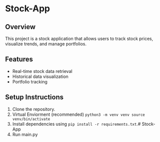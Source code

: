 # Stock-App

## Overview
This project is a stock application that allows users to track stock prices, visualize trends, and manage portfolios.

## Features
- Real-time stock data retrieval
- Historical data visualization
- Portfolio tracking

## Setup Instructions
1. Clone the repository.
2. Virtual Enviorment (recommended) `python3 -m venv venv source venv/bin/activate`
4. Install dependencies using `pip install -r requirements.txt`.# Stock-App
5. Run main.py
